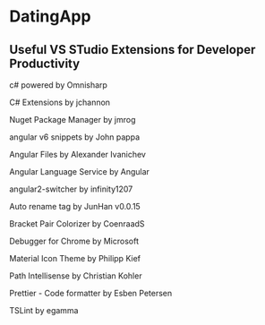 # DatingApp

## Useful VS STudio Extensions for Developer Productivity

c# powered by Omnisharp

C# Extensions by jchannon

Nuget Package Manager by jmrog

angular v6 snippets by John pappa

Angular Files by Alexander Ivanichev

Angular Language Service by Angular

angular2-switcher by infinity1207

Auto rename tag by JunHan v0.0.15

Bracket Pair Colorizer by CoenraadS

Debugger for Chrome by Microsoft

Material Icon Theme by Philipp Kief

Path Intellisense by Christian Kohler

Prettier - Code formatter by Esben Petersen

TSLint by egamma
